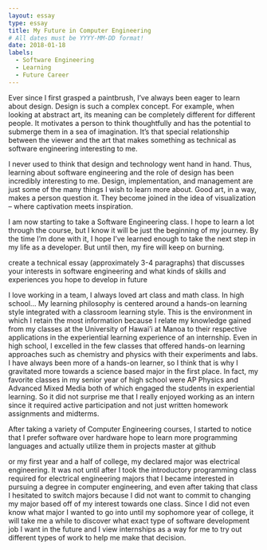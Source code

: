 ```yaml
---
layout: essay
type: essay
title: My Future in Computer Engineering
# All dates must be YYYY-MM-DD format!
date: 2018-01-18
labels:
  - Software Engineering
  - Learning
  - Future Career
---
```


Ever since I first grasped a paintbrush, I’ve always been eager to learn about design. Design is such a complex concept. For example, when looking at abstract art, its meaning can be completely different for different people. It motivates a person to think thoughtfully and has the potential to submerge them in a sea of imagination. It’s that special relationship between the viewer and the art that makes something as technical as software engineering interesting to me.

I never used to think that design and technology went hand in hand.  Thus, learning about software engineering and the role of design has been incredibly interesting to me. Design, implementation, and management are just some of the many things I wish to learn more about. Good art, in a way, makes a person question it. They become joined in the idea of visualization – where captivation meets inspiration.

I am now starting to take a Software Engineering class. I hope to learn a lot through the course, but I know it will be just the beginning of my journey. By the time I’m done with it, I hope I’ve learned enough to take the next step in my life as a developer. But until then, my fire will keep on burning.

create a technical essay (approximately 3-4 paragraphs) that discusses your interests in software engineering and what kinds of skills and experiences you hope to develop in future

I love working in a team, I always loved art class and math class. In high school...
My learning philosophy is centered around a hands-on learning style integrated with a classroom learning style.  This is the environment in which I retain the most information because I relate my knowledge gained from my classes at the University of Hawai’i at Manoa to their respective applications in the experiential learning experience of an internship.  Even in high school, I excelled in the few classes that offered hands-on learning approaches such as chemistry and physics with their experiments and labs.  I have always been more of a hands-on learner, so I think that is why I gravitated more towards a science based major in the first place.  In fact, my favorite classes in my senior year of high school were AP Physics and Advanced Mixed Media both of which engaged the students in experiential learning.  So it did not surprise me that I really enjoyed working as an intern since it required active participation and not just written homework assignments and midterms.  

After taking a variety of Computer Engineering courses, I started to notice that I prefer software over hardware
hope to learn more programming languages and actually utilize them in projects
master at github

or my first year and a half of college, my declared major was electrical engineering.  It was not until after I took the introductory programming class required for electrical engineering majors that I became interested in pursuing a degree in computer engineering, and even after taking that class I hesitated to switch majors because I did not want to commit to changing my major based off of my interest towards one class.  Since I did not even know what major I wanted to go into until my sophomore year of college, it will take me a while to discover what exact type of software development job I want in the future and I view internships as a way for me to try out different types of work to help me make that decision.
